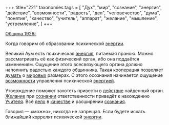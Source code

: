 +++
title="221"
taxonomies.tags = [
 "Дух",
 "мир",
 "сознание",
 "энергия",
 "действие",
 "возможности",
 "радость",
 "дел",
 "человечество",
 "дума",
 "понятие",
 "качество",
 "учитель",
 "аппарат",
 "желание",
 "мышление",
 "устремление",
]
+++

[Община 1926г](/agni/1926)

Когда говорим об образовании психической [энергии](/tags/устремление).   

Великий Аум есть психическая [энергия](/tags/энергия), питаемая праною. Можно рассматривать её как физический орган, ибо она поддаётся изменениям. Ощущение этого всесвязующего органа должно наполнить радостью каждого общинника. Такая кооперация позволяет [думать](/tags/дума) о [мировых](/tags/мир) размерах. С этого осознания начинается ощущение [возможности](/tags/возможности) управления психической [энергией](/tags/энергия).   

Утверждение поможет захотеть привести в [действие](/tags/действие) найденный орган. [Желание](/tags/желание) при [сознании](/tags/сознание) ответственности приведёт к нахождению [Учителя](/tags/учитель). Всё [дело](/tags/дел) в [качестве](/tags/качество) и расширении [сознания](/tags/сознание).   

Говорил — «можно», никогда не запрещал. Если будете искать ближайший коррелят психической [энергии](/tags/действие).   

